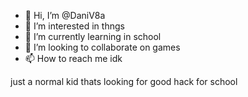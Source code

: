 - 👋 Hi, I’m @DaniV8a
- 👀 I’m interested in thngs
- 🌱 I’m currently learning in school
- 💞️ I’m looking to collaborate on games
- 📫 How to reach me idk

<!---
DaniV8a/DaniV8a is a ✨ special ✨ repository because its `README.md` (this file) appears on your GitHub profile.
You can click the Preview link to take a look at your changes.
--->
just a normal kid thats looking for good hack for school
